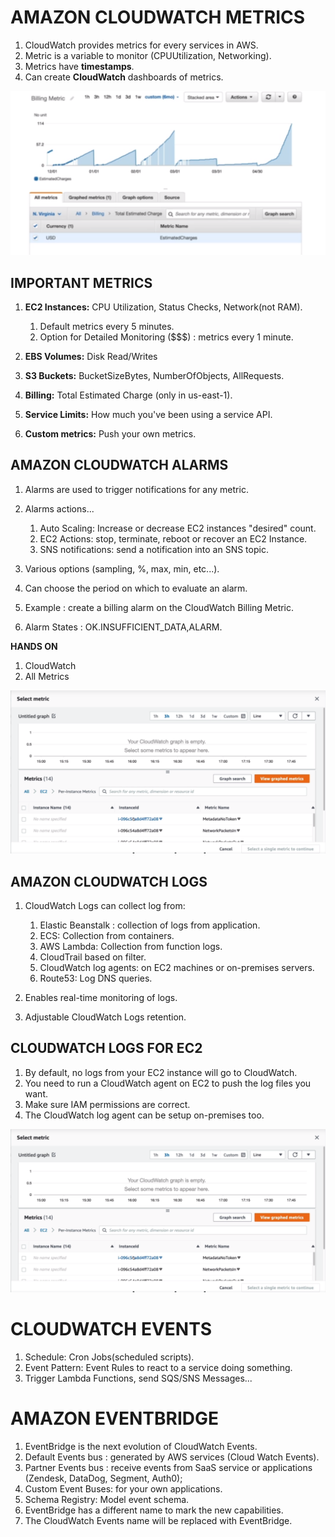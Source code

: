 # **AMAZON CLOUDWATCH METRICS**

1. CloudWatch provides metrics for every services in AWS.
2. Metric is a variable to monitor (CPUUtilization, Networking).
3. Metrics have **timestamps**.
4. Can create **CloudWatch** dashboards of metrics.

![Drag Racing](images/Cloud_Watch_Billing_Metric.png)

## **IMPORTANT METRICS**

1. **EC2 Instances:** CPU Utilization, Status Checks, Network(not RAM).

   1. Default metrics every 5 minutes.
   2. Option for Detailed Monitoring ($$$) : metrics every 1 minute.

2. **EBS Volumes:** Disk Read/Writes
3. **S3 Buckets:** BucketSizeBytes, NumberOfObjects, AllRequests.
4. **Billing:** Total Estimated Charge (only in us-east-1).
5. **Service Limits:** How much you've been using a service API.
6. **Custom metrics:** Push your own metrics.

## **AMAZON CLOUDWATCH ALARMS**

1. Alarms are used to trigger notifications for any metric.
2. Alarms actions...

   1. Auto Scaling: Increase or decrease EC2 instances "desired" count.
   2. EC2 Actions: stop, terminate, reboot or recover an EC2 Instance.
   3. SNS notifications: send a notification into an SNS topic.

3. Various options (sampling, %, max, min, etc...).
4. Can choose the period on which to evaluate an alarm.
5. Example : create a billing alarm on the CloudWatch Billing Metric.
6. Alarm States : OK.INSUFFICIENT_DATA,ALARM.

**HANDS ON**

1. CloudWatch
2. All Metrics

![Drag Racing](images/Cloud_Watch_Metrics.png)

## **AMAZON CLOUDWATCH LOGS**

1. CloudWatch Logs can collect log from:

   1. Elastic Beanstalk : collection of logs from application.
   2. ECS: Collection from containers.
   3. AWS Lambda: Collection from function logs.
   4. CloudTrail based on filter.
   5. CloudWatch log agents: on EC2 machines or on-premises servers.
   6. Route53: Log DNS queries.

2. Enables real-time monitoring of logs.
3. Adjustable CloudWatch Logs retention.

## **CLOUDWATCH LOGS FOR EC2**

1. By default, no logs from your EC2 instance will go to CloudWatch.
2. You need to run a CloudWatch agent on EC2 to push the log files you want.
3. Make sure IAM permissions are correct.
4. The CloudWatch log agent can be setup on-premises too.

![Drag Racing](images/Cloud_Watch_Metrics.png)

# **CLOUDWATCH EVENTS**

1. Schedule: Cron Jobs(scheduled scripts).
2. Event Pattern: Event Rules to react to a service doing something.
3. Trigger Lambda Functions, send SQS/SNS Messages...

# **AMAZON EVENTBRIDGE**

1. EventBridge is the next evolution of CloudWatch Events.
2. Default Events bus : generated by AWS services (Cloud Watch Events).
3. Partner Events bus : receive events from SaaS service or applications (Zendesk, DataDog, Segment, Auth0);
4. Custom Event Buses: for your own applications.
5. Schema Registry: Model event schema.
6. EventBridge has a different name to mark the new capabilities.
7. The CloudWatch Events name will be replaced with EventBridge.
